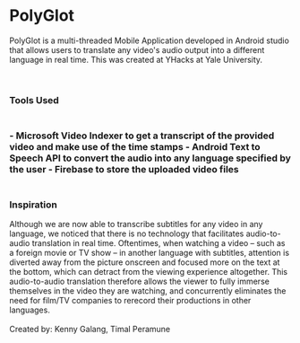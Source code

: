 # PolyGlot

PolyGlot is a multi-threaded Mobile Application developed in Android studio that allows users to translate any video's audio output into a different language in real time. This was created at YHacks at Yale University.

<br>

<h3>Tools Used<h3>
<br>
- Microsoft Video Indexer to get a transcript of the provided video and make use of the time stamps
- Android Text to Speech API to convert the audio into any language specified by the user
- Firebase to store the uploaded video files
<br><br>
<h3>Inspiration</h3>
Although we are now able to transcribe subtitles for any video in any language, we noticed that there is no technology that facilitates audio-to-audio translation in real time. Oftentimes, when watching a video – such as a foreign movie or TV show – in another language with subtitles, attention is diverted away from the picture onscreen and focused more on the text at the bottom, which can detract from the viewing experience altogether. This audio-to-audio translation therefore allows the viewer to fully immerse themselves in the video they are watching, and concurrently eliminates the need for film/TV companies to rerecord their productions in other languages.


<br>
<br>
Created by: Kenny Galang, Timal Peramune

